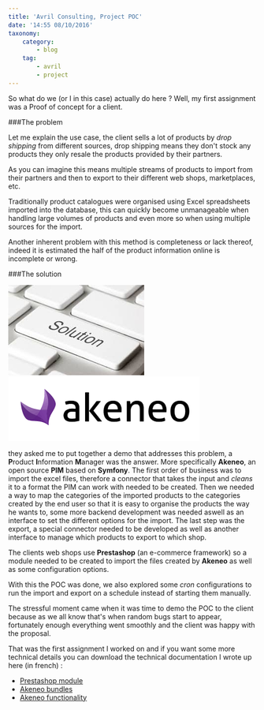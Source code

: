 ```yaml
---
title: 'Avril Consulting, Project POC'
date: '14:55 08/10/2016'
taxonomy:
    category:
        - blog
    tag:
        - avril
        - project
---
```


 So what do we (or I in this case) actually do here ? 
Well, my first assignment was a Proof of concept for a client. 
 
###The problem 
 
Let me explain the use case, the client sells a lot of products by *drop shipping* from different sources, drop shipping means they don't stock any products they only resale the products provided by their partners. 
 
As you can imagine this means multiple streams of products to import from their partners and then to export to their different web shops, marketplaces, etc. 
 
Traditionally product catalogues were organised using Excel spreadsheets imported into the database, this can quickly become unmanageable when handling large volumes of products and even more so when using multiple sources for the import. 
 
Another inherent problem with this method is completeness or lack thereof, indeed it is estimated the half of the product information online is incomplete or wrong. 
 
###The solution 

![](solution.jpeg?resize=150)![](b_akeneo.png?resize=150)
 
they asked me to put together a demo that addresses this problem, a **P**roduct **I**nformation **M**anager was the answer. 
More specifically **Akeneo**, an open source **PIM** based on **Symfony**. 
The first order of business was to import the excel files, therefore a connector that takes the input and *cleans* it to a format the PIM can work with needed to be created. 
Then we needed a way to map the categories of the imported products to the categories created by the end user so that it is easy to organise the products the way he wants to, some more backend development was needed aswell as an interface to set the different options for the import. The last step was the export, a special connector needed to be developed as well as another interface to manage which products to export to which shop. 
 
The clients web shops use **Prestashop** (an e-commerce framework) so a module needed to be created to import the files created by **Akeneo** as well as some configuration options. 
 
With this the POC was done, we also explored some *cron* configurations to run the import and export on a schedule instead of starting them manually. 
 
The stressful moment came when it was time to demo the POC to the client because as we all know that's when random bugs start to appear, fortunately enough everything went smoothly and the client was happy with the proposal. 
 
That was the first assignment I worked on and if you want some more technical details you can download the technical documentation I wrote up here (in french) :
* [Prestashop module](AkeneoImport%20Prestashop%20Module.pdf)
* [Akeneo bundles](Akeneo%20POC%20Bundles.pdf)
* [Akeneo functionality](Akeneo%20POC%20fonctionnalit%C3%A9s.pdf)